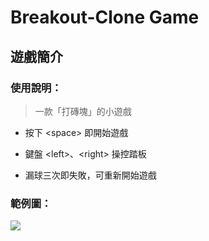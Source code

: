 # Breakout-Clone Game

## 遊戲簡介
### 使用說明：
> 一款「打磚塊」的小遊戲

* 按下 \<space\> 即開始遊戲
  
* 鍵盤 \<left\>、\<right\> 操控踏板

* 漏球三次即失敗，可重新開始遊戲

### 範例圖：
![](https://i.imgur.com/zfHWybL.png)
